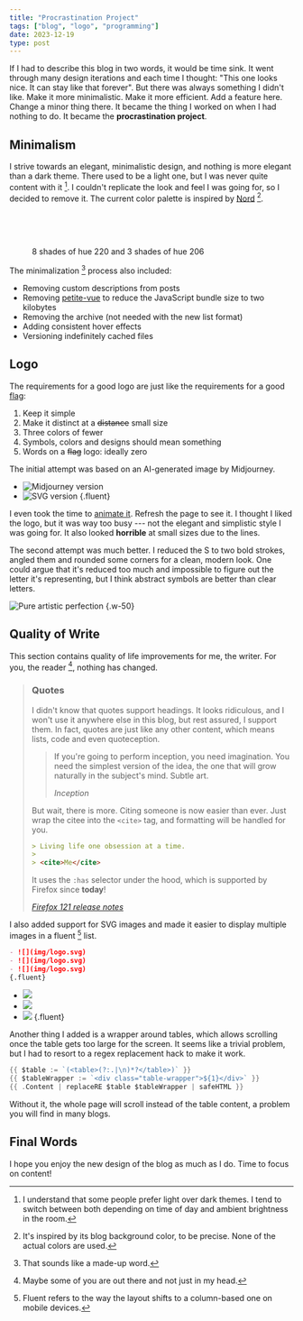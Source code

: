 ```yaml
---
title: "Procrastination Project"
tags: ["blog", "logo", "programming"]
date: 2023-12-19
type: post
---
```

If I had to describe this blog in two words, it would be time sink. It went through many design iterations and each time I thought: "This one looks nice. It can stay like that forever". But there was always something I didn't like. Make it more minimalistic. Make it more efficient. Add a feature here. Change a minor thing there. It became the thing I worked on when I had nothing to do. It became the **procrastination project**.

## Minimalism
I strive towards an elegant, minimalistic design, and nothing is more elegant than a dark theme. There used to be a light one, but I was never quite content with it [^theme]. I couldn't replicate the look and feel I was going for, so I decided to remove it. The current color palette is inspired by [Nord](https://www.nordtheme.com/) [^nord].

[^theme]: I understand that some people prefer light over dark themes. I tend to switch between both depending on time of day and ambient brightness in the room.

[^nord]: It's inspired by its blog background color, to be precise. None of the actual colors are used.

<figure>
  <div style="display: flex; height: 4rem; border: 1px solid var(--shade-6)">
    <div style="flex: 1; background-color: var(--shade-8)"></div>
    <div style="flex: 1; background-color: var(--shade-7)"></div>
    <div style="flex: 1; background-color: var(--shade-6)"></div>
    <div style="flex: 1; background-color: var(--shade-5)"></div>
    <div style="flex: 1; background-color: var(--shade-4)"></div>
    <div style="flex: 1; background-color: var(--shade-3)"></div>
    <div style="flex: 1; background-color: var(--shade-2)"></div>
    <div style="flex: 1; background-color: var(--shade-1)"></div>
    <div style="flex: 1; background-color: var(--brand-3)"></div>
    <div style="flex: 1; background-color: var(--brand-2)"></div>
    <div style="flex: 1; background-color: var(--brand-1)"></div>
  </div>
  <figcaption>8 shades of hue 220 and 3 shades of hue 206</figcaption>
</figure>

The minimalization [^minimalization] process also included:

[^minimalization]: That sounds like a made-up word.

- Removing custom descriptions from posts
- Removing [petite-vue](https://github.com/vuejs/petite-vue) to reduce the JavaScript bundle size to two kilobytes
- Removing the archive (not needed with the new list format)
- Adding consistent hover effects
- Versioning indefinitely cached files

## Logo
The requirements for a good logo are just like the requirements for a good [flag](https://www.youtube.com/watch?v=l4w6808wJcU):

1. Keep it simple
2. Make it distinct at a ~~distance~~ small size
3. Three colors of fewer
4. Symbols, colors and designs should mean something
5. Words on a ~~flag~~ logo: ideally zero

The initial attempt was based on an AI-generated image by Midjourney.

- ![](img/logo-wavy.jpg "Midjourney version")
- ![](img/logo-wavy.svg "SVG version")
{.fluent}

I even took the time to [animate it](https://antfu.me/posts/animated-svg-logo). Refresh the page to see it. I thought I liked the logo, but it was way too busy --- not the elegant and simplistic style I was going for. It also looked **horrible** at small sizes due to the lines.

The second attempt was much better. I reduced the S to two bold strokes, angled them and rounded some corners for a clean, modern look. One could argue that it's reduced too much and impossible to figure out the letter it's representing, but I think abstract symbols are better than clear letters.

![](img/logo.svg "Pure artistic perfection")
{.w-50}

## Quality of Write
This section contains quality of life improvements for me, the writer. For you, the reader [^reader], nothing has changed.

[^reader]: Maybe some of you are out there and not just in my head.

> ### Quotes
> I didn't know that quotes support headings. It looks ridiculous, and I won't use it anywhere else in this blog, but rest assured, I support them. In fact, quotes are just like any other content, which means lists, code and even quoteception.
>
> > If you're going to perform inception, you need imagination. You need the simplest version of the idea, the one that will grow naturally in the subject's mind. Subtle art.
> >
> > <cite>Inception</cite>
>
> But wait, there is more. Citing someone is now easier than ever. Just wrap the citee into the `<cite>` tag, and formatting will be handled for you.
>
> ```markdown
> > Living life one obsession at a time.
> >
> > <cite>Me</cite>
> ```
> It uses the `:has` selector under the hood, which is supported by Firefox since **today**!
>
> <cite>[Firefox 121 release notes](https://www.mozilla.org/en-US/firefox/121.0/releasenotes/)</cite>

I also added support for SVG images and made it easier to display multiple images in a fluent [^fluent] list.

[^fluent]: Fluent refers to the way the layout shifts to a column-based one on mobile devices.

```markdown
- ![](img/logo.svg)
- ![](img/logo.svg)
- ![](img/logo.svg)
{.fluent}
```

- ![](img/logo.svg)
- ![](img/logo.svg)
- ![](img/logo.svg)
{.fluent}

Another thing I added is a wrapper around tables, which allows scrolling once the table gets too large for the screen. It seems like a trivial problem, but I had to resort to a regex replacement hack to make it work.

```go
{{ $table := `(<table>(?:.|\n)*?</table>)` }}
{{ $tableWrapper := `<div class="table-wrapper">${1}</div>` }}
{{ .Content | replaceRE $table $tableWrapper | safeHTML }}
```

Without it, the whole page will scroll instead of the table content, a problem you will find in many blogs.

## Final Words
I hope you enjoy the new design of the blog as much as I do. Time to focus on content!

